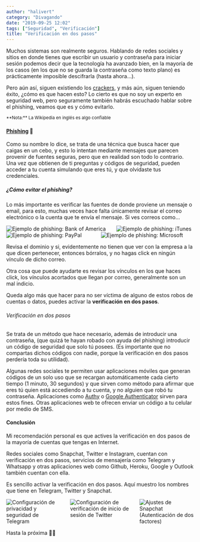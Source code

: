 ```yaml
---
author: "halivert"
category: "Divagando"
date: "2019-09-25 12:02"
tags: ["Seguridad", "Verificación"]
title: "Verificación en dos pasos"
---
```


Muchos sistemas son realmente seguros. Hablando de redes sociales y sitios en
donde tienes que escribir un usuario y contraseña para iniciar sesión podemos
decir que la tecnología ha avanzado bien, en la mayoría de los casos (en los
que no se guarda la contraseña como texto plano) es prácticamente imposible
descifrarla (hasta ahora...).

<!-- Seguir leyendo -->

Pero aún así, siguen existiendo los [crackers][1], y más aún, siguen teniendo
éxito, ¿cómo es que hacen esto? Lo cierto es que no soy un experto en
seguridad web, pero seguramente también habrás escuchado hablar sobre el
phishing, veamos que es y cómo evitarlo.

<small>
**Nota:** La Wikipedia en inglés es algo confiable
</small>

#### [Phishing][2] 🎣

Como su nombre lo dice, se trata de una técnica que busca hacer que caigas en
un cebo, y esto lo intentan mediante mensajes que parecen provenir de fuentes
seguras, pero que en realidad son todo lo contrario.
Una vez que obtienen de ti preguntas y códigos de seguridad, pueden acceder a
tu cuenta simulando que eres tú, y que olvidaste tus credenciales.

##### ¿Cómo evitar el phishing?

Lo más importante es verificar las fuentes de donde proviene un mensaje o
email, para esto, muchas veces hace falta únicamente revisar el correo
electrónico o la cuenta que te envía el mensaje. Si ves correos como...

<div class="columns">
  <div class="column">
    <img
      alt="Ejemplo de phishing: Bank of America"
      src="{{ site.url }}/img/2019-09-25-two-step-verification/phishing1.png"
    />
  </div>
  <div class="column">
    <img
      alt="Ejemplo de phishing: iTunes"
      src="{{ site.url }}/img/2019-09-25-two-step-verification/phishing2.png"
    />
  </div>
</div>
<div class="columns">
  <div class="column">
    <img
      alt="Ejemplo de phishing: PayPal"
      src="{{ site.url }}/img/2019-09-25-two-step-verification/phishing3.jpeg"
    />
  </div>
  <div class="column">
    <img
      alt="Ejemplo de phishing: Microsoft"
      src="{{ site.url }}/img/2019-09-25-two-step-verification/phishing4.png"
    />
  </div>
</div>

Revisa el dominio y si, evidentemente no tienen que ver con la empresa a la
que dicen pertenecer, entonces bórralos, y no hagas click en ningún vínculo de
dicho correo.

Otra cosa que puede ayudarte es revisar los vínculos en los que haces click,
los vínculos acortados que llegan por correo, generalmente son un mal indicio.

Queda algo más que hacer para no ser víctima de alguno de estos robos de
cuentas o datos, puedes activar la **verificación en dos pasos**.

###### Verificación en dos pasos

Se trata de un método que hace necesario, además de introducir una contraseña,
(que quizá te hayan robado con ayuda del phishing) introducir un código de
seguridad que solo tú posees. (Es importante que no compartas dichos códigos
con nadie, porque la verificación en dos pasos perdería toda su utilidad).

Algunas redes sociales te permiten usar aplicaciones móviles que generan
códigos de un solo uso que se recargan automáticamente cada cierto tiempo (1
minuto, 30 segundos) y que sirven como método para afirmar que eres tú quien
está accediendo a tu cuenta, y no alguien que robó tu contraseña. Aplicaciones
como [Authy][3] o [Google Authenticator][4] sirven para estos fines. Otras
aplicaciones web te ofrecen enviar un código a tu celular por medio de SMS.

#### Conclusión

Mi recomendación personal es que actives la verificación en dos pasos de la
mayoría de cuentas que tengas en Internet.

Redes sociales como Snapchat, Twitter e Instagram, cuentan con verificación en
dos pasos, servicios de mensajería como Telegram y Whatsapp y otras
aplicaciones web como Github, Heroku, Google y Outlook también cuentan con
ella.

Es sencillo activar la verificación en dos pasos. Aquí muestro los nombres que
tiene en Telegram, Twitter y Snapchat.

<div class="columns">
  <div class="column">
    <img
      src="{{ site.url }}/img/2019-09-25-two-step-verification/telegram-2fa.jpg"
      alt="Configuración de privacidad y seguridad de Telegram"
    />
  </div>
  <div class="column">
    <img
      src="{{ site.url }}/img/2019-09-25-two-step-verification/twitter-2fa.jpg"
      alt="Configuración de verificación de inicio de sesión de Twitter"
    />
  </div>
  <div class="column">
    <img
      src="{{ site.url }}/img/2019-09-25-two-step-verification/snapchat-2fa.jpg"
      alt="Ajustes de Snapchat (Autenticación de dos factores)"
    />
  </div>
</div>

Hasta la próxima 👋🏽

[1]: https://dle.rae.es/?id=BBnPPfB
[2]: https://en.wikipedia.org/wiki/Phishing
[3]: https://authy.com
[4]: https://play.google.com/store/apps/details?id=com.google.android.apps.authenticator2
